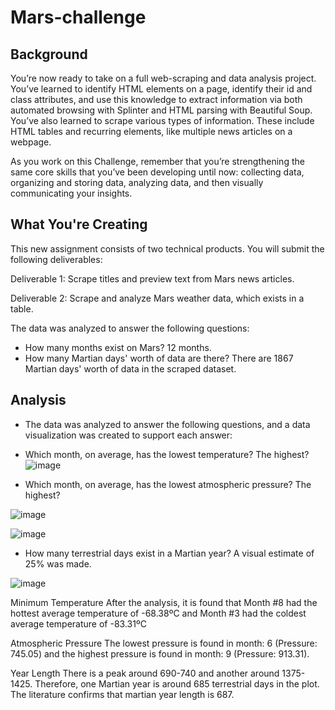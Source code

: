 # Mars-challenge

## Background

You’re now ready to take on a full web-scraping and data analysis project. You’ve learned to identify HTML elements on a page, identify their id and class attributes, and use this knowledge to extract information via both automated browsing with Splinter and HTML parsing with Beautiful Soup. You’ve also learned to scrape various types of information. These include HTML tables and recurring elements, like multiple news articles on a webpage.

As you work on this Challenge, remember that you’re strengthening the same core skills that you’ve been developing until now: collecting data, organizing and storing data, analyzing data, and then visually communicating your insights.

## What You're Creating

This new assignment consists of two technical products. You will submit the following deliverables:

Deliverable 1: Scrape titles and preview text from Mars news articles.

Deliverable 2: Scrape and analyze Mars weather data, which exists in a table.

The data was analyzed to answer the following questions:

- How many months exist on Mars? 12 months. 
- How many Martian days' worth of data are there? There are 1867 Martian days' worth of data in the scraped dataset.

 ## Analysis 
 
- The data was analyzed to answer the following questions, and a data visualization was created to support each answer: 

- Which month, on average, has the lowest temperature? The highest?
![image](https://github.com/user-attachments/assets/aa2aaaf3-16df-44f5-bb2a-d74c8738b618)

- Which month, on average, has the lowest atmospheric pressure? The highest?

![image](https://github.com/user-attachments/assets/b6e1c389-6b34-41e6-896d-bb0fec708a4e)

![image](https://github.com/user-attachments/assets/cdd4004d-98ca-4544-8c41-2e81db31f745)


- How many terrestrial days exist in a Martian year? A visual estimate of 25% was made. 

![image](https://github.com/user-attachments/assets/593e2b51-43ec-4a20-9834-c6d2e690263f)

Minimum Temperature
After the analysis, it is found that Month #8 had the hottest average temperature of -68.38ºC and Month #3 had the coldest average temperature of -83.31ºC

Atmospheric Pressure
The lowest pressure is found in month: 6 (Pressure: 745.05) and the highest pressure is found in month: 9 (Pressure: 913.31).

Year Length
There is a peak around 690-740 and another around 1375-1425. Therefore, one Martian year is around 685 terrestrial days in the plot. The literature confirms that martian year length is 687.

